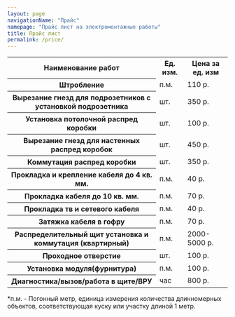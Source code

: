 ```yaml
---
layout: page
navigationName: "Прайс"
namepage: "Прайс лист на электромонтажные работы"
title: Прайс лист
permalink: /price/
---
```

<table>
  <tr class="tablehead">
	<th>Наименование работ</th>
	<th class="a-center">Ед. изм.</th>
	<th class="a-center">Цена за ед. изм</th>
  </tr>
  <tr>
	<th>Штробление</th>
	<td class="a-center">п.м.</td>
	<td class="a-right">110 р.</td>
  </tr>
  <tr>
	<th>Вырезание гнезд для подрозетников с установкой подрозетника</th>
	<td class="a-center">шт.</td>
	<td class="a-right">350 р.</td>
  </tr>
  <tr>
    <th>Установка потолочной распред коробки</th>
	<td class="a-center">шт.</td>
    <td class="a-right">100 р.</td>
  </tr>
  <tr>
	<th>Вырезание гнезд для настенных распред коробок</th>
	<td class="a-center">шт.</td>
	<td class="a-right">450 р.</td>
  </tr>
  <tr>
	<th>Коммутация распред коробки</th>
	<td class="a-center">шт.</td>
 	<td class="a-right">350 р.</td>
  </tr>
  <tr>
	<th>Прокладка и крепление кабеля до 4 кв. мм.</th>
	<td class="a-center">п.м.</td>
	<td class="a-right">40 р.</td>
  </tr>
  <tr>
	<th>Прокладка кабеля до 10 кв. мм.</th>
	<td class="a-center">п.м.</td>
	<td class="a-right">70 р.</td>
  </tr>
  <tr>
	<th>Прокладка тв и сетевого кабеля</th>
	<td class="a-center">п.м.</td>
	<td class="a-right">40 р.</td>
  </tr>
  <tr>
	<th>Затяжка кабеля в гофру</th>
	<td class="a-center">п.м.</td>
	<td class="a-right">70 р.</td>
  </tr>
  <tr>
	<th>Распределительный щит установка и коммутация (квартирный)</th>
	<td class="a-center">п.м.</td>
	<td class="a-right">2000-5000 р.</td>
  </tr>
  <tr>
	<th>Проходное отверстие</th>
	<td class="a-center">шт.</td>
	<td class="a-right">100 р.</td>
  </tr>
  <tr>
	<th>Установка модуля(фурнитура)</th>
	<td class="a-center">п.м.</td>
	<td class="a-right">100 р.</td>
  </tr>
  <tr>
 	<th>Диагностика/вызов/работа в щите/ВРУ</th>
	<td class="a-center">час</td>
	<td class="a-right">800 р.</td>
  </tr>
</table>
<p>
*п.м. - Погонный метр, единица измерения количества длинномерных объектов, соответствующая куску или участку длиной 1 метр. 
</p> 